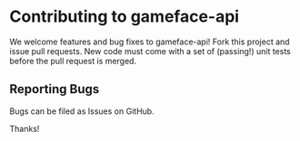 # Contributing to gameface-api

We welcome features and bug fixes to gameface-api! Fork this project and issue pull requests. New code must come with a set of (passing!) unit tests before the pull request is merged.


## Reporting Bugs

Bugs can be filed as Issues on GitHub.


Thanks!
